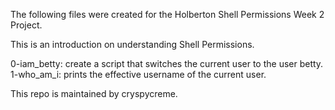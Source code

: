 The following files were created for the Holberton Shell Permissions Week 2 Project. 

This is an introduction on understanding Shell Permissions. 

0-iam_betty: create a script that switches the current user to the user betty.
1-who_am_i: prints the effective username of the current user.




This repo is maintained by cryspycreme. 
